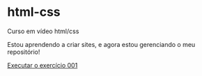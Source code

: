 # html-css
 Curso em vídeo html/css
 
 Estou aprendendo a criar sites, e agora estou gerenciando o meu repositório!

 <a href="https://pedrofernandescajuri.github.io/html-css/exercicios/ex001/.index.html">Executar o exercício 001</a>
